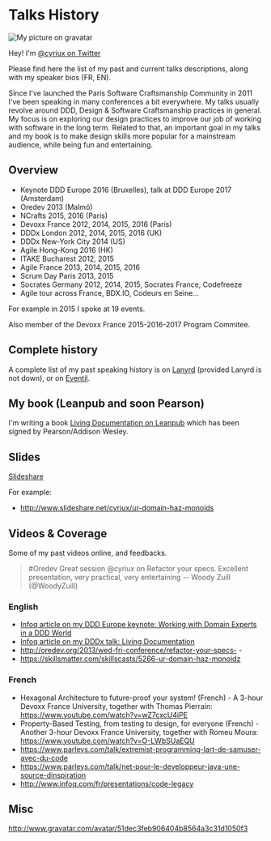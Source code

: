 # Talks History

![My picture on gravatar](http://www.gravatar.com/avatar/51dec3feb906404b8564a3c31d1050f3)

Hey! I'm [@cyriux on Twitter](https://twitter.com/cyriux)

Please find here the list of my past and current talks descriptions, along with my speaker bios (FR, EN).

Since I've launched the Paris Software Craftsmanship Community in 2011 I've been speaking in many conferences a bit everywhere. My talks usually revolve around DDD, Design & Software Craftsmanship practices in general. My focus is on exploring our design practices to improve our job of working with software in the long term. Related to that, an important goal in my talks and my book is to make design skills more popular for a mainstream audience, while being fun and entertaining.

## Overview

- Keynote DDD Europe 2016 (Bruxelles), talk at DDD Europe 2017 (Amsterdam)
- Oredev 2013 (Malmö)
- NCrafts 2015, 2016 (Paris)
- Devoxx France 2012, 2014, 2015, 2016 (Paris)
- DDDx London 2012, 2014, 2015, 2016 (UK)
- DDDx New-York City 2014 (US)
- Agile Hong-Kong 2016 (HK)
- ITAKE Bucharest 2012, 2015
- Agile France 2013, 2014, 2015, 2016
- Scrum Day Paris 2013, 2015
- Socrates Germany 2012, 2014, 2015, Socrates France, Codefreeze
- Agile tour across France, BDX.IO, Codeurs en Seine...

For example in 2015 I spoke at 19 events.

Also member of the Devoxx France 2015-2016-2017 Program Commitee.

## Complete history

A complete list of my past speaking history is on [Lanyrd](http://lanyrd.com/profile/cyriux) (provided Lanyrd is not down), or on [Eventil](https://eventil.com/users/cyriux).
 
## My book (Leanpub and soon Pearson)

I'm writing a book [Living Documentation on Leanpub](https://leanpub.com/livingdocumentation) which has been signed by Pearson/Addison Wesley.

## Slides

[Slideshare](http://www.slideshare.net/cyriux/)

For example:

- http://www.slideshare.net/cyriux/ur-domain-haz-monoids

## Videos & Coverage

Some of my past videos online, and feedbacks.

> #Oredev Great session @cyriux on Refactor your specs. Excellent presentation, very practical, very entertaining 
> -- Woody Zuill (@WoodyZuill)

### English

- [Infoq article on my DDD Europe keynote: Working with Domain Experts in a DDD World](https://www.infoq.com/news/2016/05/domain-experts-ddd)
- [Infoq article on my DDDx talk: Living Documentation](https://www.infoq.com/news/2015/06/ddd-living-documentation)
- http://oredev.org/2013/wed-fri-conference/refactor-your-specs-  - 
- https://skillsmatter.com/skillscasts/5266-ur-domain-haz-monoidz 

### French

- Hexagonal Architecture to future-proof your system! (French) - A 3-hour Devoxx France University, together with Thomas Pierrain: https://www.youtube.com/watch?v=wZ7cxcU4iPE
- Property-Based Testing, from testing to design, for everyone (French) - Another 3-hour Devoxx France University, together with Romeu Moura: https://www.youtube.com/watch?v=O-LWbSUaEQU 
- https://www.parleys.com/talk/extremist-programming-lart-de-samuser-avec-du-code
- https://www.parleys.com/talk/net-pour-le-developpeur-java-une-source-dinspiration 
- http://www.infoq.com/fr/presentations/code-legacy

## Misc

http://www.gravatar.com/avatar/51dec3feb906404b8564a3c31d1050f3

